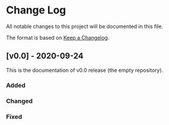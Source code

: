 
# Change Log
All notable changes to this project will be documented in this file.
 
The format is based on [Keep a Changelog](http://keepachangelog.com/).
 
## [v0.0] - 2020-09-24
  
This is the documentation of v0.0 release (the empty repository).
 
### Added
 
### Changed
 
### Fixed
